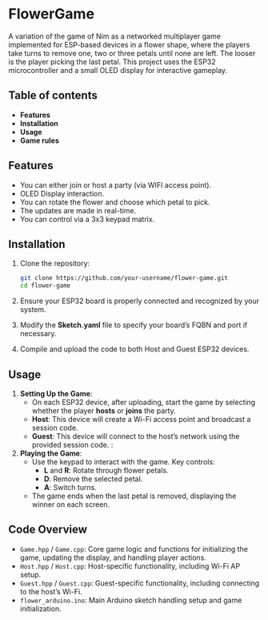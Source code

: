 # FlowerGame

A variation of the game of Nim as a networked multiplayer game implemented for ESP-based devices in a flower shape, where the players take turns to remove one, two or three petals until none are left. The looser is the player picking the last petal. This project uses the ESP32 microcontroller and a small OLED display for interactive gameplay.

## Table of contents

- **Features**
- **Installation**
- **Usage**
- **Game rules**

## Features

- You can either join or host a party (via WIFI access point).
- OLED Display interaction.
- You can rotate the flower and choose which petal to pick.
- The updates are made in real-time.
- You can control via a 3x3 keypad matrix.

## Installation

1. Clone the repository:
    ```bash
    git clone https://github.com/your-username/flower-game.git
    cd flower-game
    ```

2. Ensure your ESP32 board is properly connected and recognized by your system.

3. Modify the **Sketch.yaml** file to specify your board’s FQBN and port if necessary.

4. Compile and upload the code to both Host and Guest ESP32 devices.

## Usage

1. **Setting Up the Game**:
    - On each ESP32 device, after uploading, start the game by selecting whether the player **hosts** or **joins** the party.
    - **Host**: This device will create a Wi-Fi access point and broadcast a session code.
    - **Guest**: This device will connect to the host’s network using the provided session code.
:
2. **Playing the Game**:
    - Use the keypad to interact with the game. Key controls:
        - **L** and **R**: Rotate through flower petals.
        - **D**: Remove the selected petal.
        - **A**: Switch turns.
    - The game ends when the last petal is removed, displaying the winner on each screen.

## Code Overview

- `Game.hpp` / `Game.cpp`: Core game logic and functions for initializing the game, updating the display, and handling player actions.
- `Host.hpp` / `Host.cpp`: Host-specific functionality, including Wi-Fi AP setup.
- `Guest.hpp` / `Guest.cpp`: Guest-specific functionality, including connecting to the host’s Wi-Fi.
- `flower_arduino.ino`: Main Arduino sketch handling setup and game initialization.

